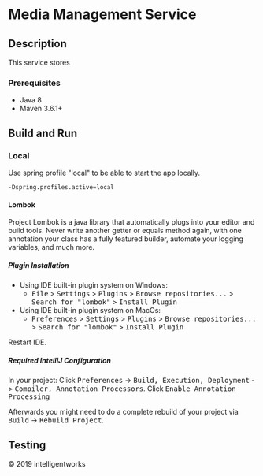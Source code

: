 # Media Management Service

## Description
This service stores

### Prerequisites
* Java 8
* Maven 3.6.1+

## Build and Run

### Local
Use spring profile "local" to be able to start the app locally.

```
-Dspring.profiles.active=local
```

#### Lombok

Project Lombok is a java library that automatically plugs into your editor and build tools. Never write another getter or equals method again, with one annotation your class has a fully featured builder, automate your logging variables, and much more.

##### Plugin Installation
- Using IDE built-in plugin system on Windows:
  - <kbd>File</kbd> > <kbd>Settings</kbd> > <kbd>Plugins</kbd> > <kbd>Browse repositories...</kbd> > <kbd>Search for "lombok"</kbd> > <kbd>Install Plugin</kbd>
- Using IDE built-in plugin system on MacOs:
  - <kbd>Preferences</kbd> > <kbd>Settings</kbd> > <kbd>Plugins</kbd> > <kbd>Browse repositories...</kbd> > <kbd>Search for "lombok"</kbd> > <kbd>Install Plugin</kbd>

Restart IDE.

##### Required IntelliJ Configuration
In your project: Click <kbd>Preferences</kbd> -> <kbd>Build, Execution, Deployment</kbd> -> <kbd>Compiler, Annotation Processors</kbd>. Click <kbd>Enable Annotation Processing</kbd>

Afterwards you might need to do a complete rebuild of your project via <kbd>Build</kbd> -> <kbd>Rebuild Project</kbd>.

## Testing


© 2019 intelligentworks
